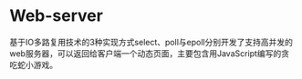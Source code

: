 # Web-server
基于IO多路复用技术的3种实现方式select、poll与epoll分别开发了支持高并发的web服务器，可以返回给客户端一个动态页面，主要包含用JavaScript编写的贪吃蛇小游戏。
